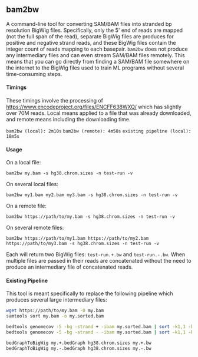 ## bam2bw

A command-line tool for converting SAM/BAM files into stranded bp resolution BigWig files. Specifically, only the 5' end of reads are mapped (not the full span of the read), separate BigWig files are produces for positive and negative strand reads, and these BigWig files contain the integer count of reads mapping to each basepair. `bam2bw` does not produce any intermediary files and can even stream SAM/BAM files remotely. This means that you can go directly from finding a SAM/BAM file somewhere on the internet to the BigWig files used to train ML programs without several time-consuming steps.

#### Timings

These timings involve the processing of https://www.encodeproject.org/files/ENCFF638WXQ/ which has slightly over 70M reads. Local means applied to a file that was already downloaded, and remote means including the downloading time.

`bam2bw (local): 2m10s`
`bam2bw (remote): 4m50s`
`existing pipeline (local): 18m5s`

#### Usage

On a local file:

`bam2bw my.bam -s hg38.chrom.sizes -n test-run -v`

On several local files:

`bam2bw my1.bam my2.bam my3.bam -s hg38.chrom.sizes -n test-run -v`

On a remote file:

`bam2bw https://path/to/my.bam -s hg38.chrom.sizes -n test-run -v`

On several remote files:

`bam2bw https://path/to/my1.bam https://path/to/my2.bam https://path/to/my3.bam -s hg38.chrom.sizes -n test-run -v`

Each will return two BigWig files: `test-run.+.bw` and `test-run.-.bw`. When multiple files are passed in their reads are concatenated without the need to produce an intermediary file of concatenated reads.

#### Existing Pipeline

This tool is meant specifically to replace the following pipeline which produces several large intermediary files:

```bash
wget https://path/to/my.bam -O my.bam
samtools sort my.bam -o my.sorted.bam

bedtools genomecov -5 -bg -strand + -ibam my.sorted.bam | sort -k1,1 -k2,2n > my.+.bedGraph
bedtools genomecov -5 -bg -strand - -ibam my.sorted.bam | sort -k1,1 -k2,2n > my.-.bedGraph

bedGraphToBigWig my.+.bedGraph hg38.chrom.sizes my.+.bw
bedGraphToBigWig my.-.bedGraph hg38.chrom.sizes my.-.bw
```

